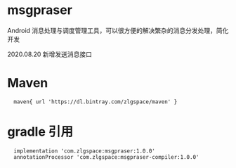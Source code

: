 # msgpraser
Android 消息处理与调度管理工具，可以很方便的解决繁杂的消息分发处理，简化开发

2020.08.20
新增发送消息接口

# Maven
```
  maven{ url 'https://dl.bintray.com/zlgspace/maven' }
```

# gradle 引用
```
  implementation 'com.zlgspace:msgpraser:1.0.0'
  annotationProcessor 'com.zlgspace:msgpraser-compiler:1.0.0'
```
